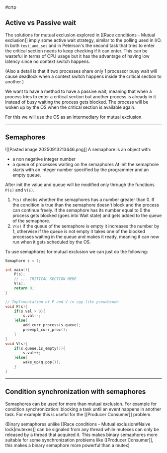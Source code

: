 #crtp 
## Active vs Passive wait
The solutions for mutual exclusion explored in [[Race conditions - Mutual exclusion]] imply some active wait strategy, similar to the polling used in I/O. In both `test_and_set` and in Peterson's the second task that tries to enter the critical section needs to keep checking if it can enter. This can be wasteful in terms of CPU usage but it has the advantage of having low latency since no context switch happens.

(Also a detail is that if two processes share only 1 processor busy wait will cause deadlock when a context switch happens inside the critical section to another )

We want to have a method to have a passive wait, meaning that when a process tries to enter a critical section but another process is already in it instead of busy waiting the process gets blocked. The process will be woken up by the OS when the critical section is available again.

For this we will use the OS as an intermediary for mutual exclusion.

---

## Semaphores

![[Pasted image 20250913213446.png]]
A semaphore is an object with:
-  a non negative integer number
- a queue of processes waiting on the semaphores
At init the semaphore starts with an integer number specified by the programmer and an empty queue.

After init the value and queue will be modified only through the functions `P(s)` and `V(s)`.

1. `P(s)` checks whether the semaphores has a number greater than 0. If the condition is true than the semaphore doesn't block and the process can continue freely. If the semaphore has its number equal to 0 the process gets blocked (goes into Wait state) and gets added to the queue of the semaphore.
2. `V(s)` if the queue of the semaphore is empty it increases the number by 1, otherwise if the queue is not empty it takes one of the blocked processes waiting in the queue and makes it ready, meaning it can now run when it gets scheduled by the OS.

To use semaphores for mutual exclusion we can just do the following:
```cpp
Semaphore s = 1;

int main(){
	P(s);
	// ... CRITICAL SECTION HERE
	V(s);
	return 0;
}

```

```cpp
// Implementation of P and V in cpp-like pseudocode
void P(s){
	if(s.val > 0){
		s.val--;
	}else{
		add_curr_process(s.queue);
		preempt_curr_proc();
	}
}
void V(s){
	if(s.queue.is_empty()){
		s.val++;
	}else{
		wake_up(q.pop());
	}
}
```
---
## Condition synchronization with semaphores

Semaphores can be used for more than mutual exclusion. For example for condition synchronization: blocking a task until an event happens in another task.
For example this is useful for the [[Producer Consumer]] problem.


(Binary semaphores unlike [[Race conditions - Mutual exclusion#Naive lock|mutexes]] can be signaled from any thread while mutexes can only be released by a thread that acquired it. This makes binary semaphores more suitable for some synchronization problems like [[Producer Consumer]], this makes a binary semaphore more powerful than a mutex)

